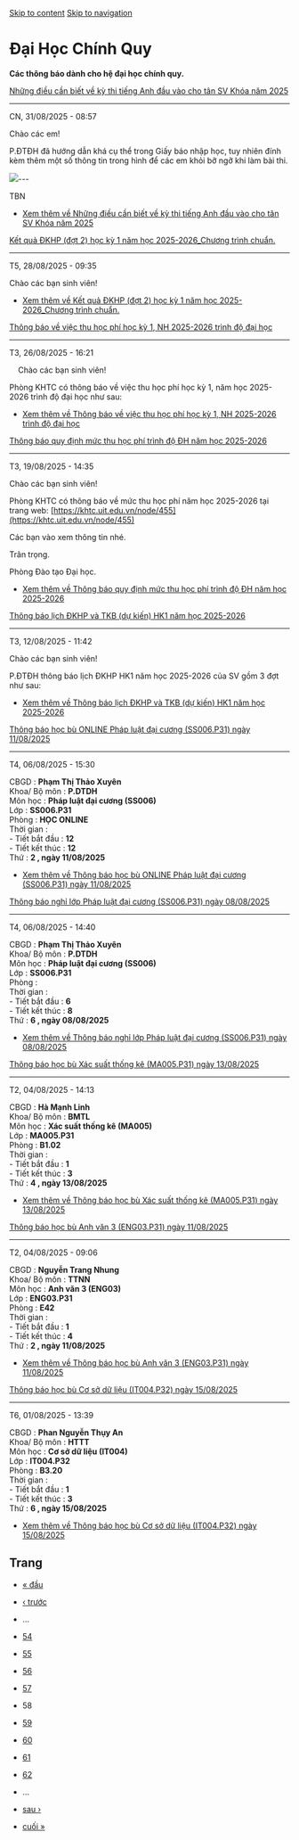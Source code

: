 [Skip to content](https://daa.uit.edu.vn/thongbaochinhquy?page=57#main)
 [Skip to navigation](https://daa.uit.edu.vn/thongbaochinhquy?page=57#main-nav)

Đại Học Chính Quy
=================

**Các thông báo dành cho hệ đại học chính quy.**

[Những điều cần biết về kỳ thi tiếng Anh đầu vào cho tân SV Khóa năm 2025](https://daa.uit.edu.vn/nhung-dieu-can-biet-ve-ky-thi-tieng-anh-dau-vao-cho-tan-sv-khoa-nam-2025)

----------------------------------------------------------------------------------------------------------------------------------------------------------------------------

CN, 31/08/2025 - 08:57

Chào các em!

P.ĐTĐH đã hướng dẫn khá cụ thể trong Giấy báo nhập học, tuy nhiên đính kèm thêm một số thông tin trong hình để các em khỏi bỡ ngỡ khi làm bài thi.

![](https://daa.uit.edu.vn/sites/daa/files/uploads/ttnn_guide.jpg)\---

TBN

*   [Xem thêm về Những điều cần biết về kỳ thi tiếng Anh đầu vào cho tân SV Khóa năm 2025](https://daa.uit.edu.vn/nhung-dieu-can-biet-ve-ky-thi-tieng-anh-dau-vao-cho-tan-sv-khoa-nam-2025 "Những điều cần biết về kỳ thi tiếng Anh đầu vào cho tân SV Khóa năm 2025")
    

[Kết quả ĐKHP (đợt 2) học kỳ 1 năm học 2025-2026\_Chương trình chuẩn.](https://daa.uit.edu.vn/ket-qua-dkhp-dot-2-hoc-ky-1-nam-hoc-2025-2026chuong-trinh-chuan)

---------------------------------------------------------------------------------------------------------------------------------------------------------------

T5, 28/08/2025 - 09:35

Chào các bạn sinh viên!

*   [Xem thêm về Kết quả ĐKHP (đợt 2) học kỳ 1 năm học 2025-2026\_Chương trình chuẩn.](https://daa.uit.edu.vn/ket-qua-dkhp-dot-2-hoc-ky-1-nam-hoc-2025-2026chuong-trinh-chuan "Kết quả ĐKHP (đợt 2) học kỳ 1 năm học 2025-2026_Chương trình chuẩn.")
    

[Thông báo về việc thu học phí học kỳ 1, NH 2025-2026 trình độ đại học](https://daa.uit.edu.vn/thong-bao-ve-viec-thu-hoc-phi-hoc-ky-1-nh-2025-2026-trinh-do-dai-hoc)

---------------------------------------------------------------------------------------------------------------------------------------------------------------------

T3, 26/08/2025 - 16:21

    Chào các bạn sinh viên!

Phòng KHTC có thông báo về việc thu học phí học kỳ 1, năm học 2025-2026 trình độ đại học như sau:

*   [Xem thêm về Thông báo về việc thu học phí học kỳ 1, NH 2025-2026 trình độ đại học](https://daa.uit.edu.vn/thong-bao-ve-viec-thu-hoc-phi-hoc-ky-1-nh-2025-2026-trinh-do-dai-hoc "Thông báo về việc thu học phí học kỳ 1, NH 2025-2026 trình độ đại học")
    

[Thông báo quy định mức thu học phí trình độ ĐH năm học 2025-2026](https://daa.uit.edu.vn/thong-bao-quy-dinh-muc-thu-hoc-phi-trinh-do-dh-nam-hoc-2025-2026)

------------------------------------------------------------------------------------------------------------------------------------------------------------

T3, 19/08/2025 - 14:35

Chào các bạn sinh viên!

Phòng KHTC có thông báo về mức thu học phí năm học 2025-2026 tại trang web: [https://khtc.uit.edu.vn/node/455](https://khtc.uit.edu.vn/node/455)

Các bạn vào xem thông tin nhé.

Trân trọng.

Phòng Đào tạo Đại học.

*   [Xem thêm về Thông báo quy định mức thu học phí trình độ ĐH năm học 2025-2026](https://daa.uit.edu.vn/thong-bao-quy-dinh-muc-thu-hoc-phi-trinh-do-dh-nam-hoc-2025-2026 "Thông báo quy định mức thu học phí trình độ ĐH năm học 2025-2026")
    

[Thông báo lịch ĐKHP và TKB (dự kiến) HK1 năm học 2025-2026](https://daa.uit.edu.vn/thong-bao-lich-dkhp-va-tkb-du-kien-hk1-nam-hoc-2025-2026)

----------------------------------------------------------------------------------------------------------------------------------------------

T3, 12/08/2025 - 11:42

Chào các bạn sinh viên!

P.ĐTĐH thông báo lịch ĐKHP HK1 năm học 2025-2026 của SV gồm 3 đợt như sau:

*   [Xem thêm về Thông báo lịch ĐKHP và TKB (dự kiến) HK1 năm học 2025-2026](https://daa.uit.edu.vn/thong-bao-lich-dkhp-va-tkb-du-kien-hk1-nam-hoc-2025-2026 "Thông báo lịch ĐKHP và TKB (dự kiến) HK1 năm học 2025-2026 ")
    

[Thông báo học bù ONLINE Pháp luật đại cương (SS006.P31) ngày 11/08/2025](https://daa.uit.edu.vn/node/36275)

-------------------------------------------------------------------------------------------------------------

T4, 06/08/2025 - 15:30

CBGD : **Phạm Thị Thảo Xuyên**  
Khoa/ Bộ môn : **P.DTDH**  
Môn học : **Pháp luật đại cương (SS006)**  
Lớp : **SS006.P31**  
Phòng : **HỌC ONLINE**  
Thời gian :  
\- Tiết bắt đầu : **12**  
\- Tiết kết thúc : **12**  
Thứ : **2 , ngày 11/08/2025**

*   [Xem thêm về Thông báo học bù ONLINE Pháp luật đại cương (SS006.P31) ngày 11/08/2025](https://daa.uit.edu.vn/node/36275 "Thông báo học bù ONLINE Pháp luật đại cương (SS006.P31) ngày 11/08/2025")
    

[Thông báo nghỉ lớp Pháp luật đại cương (SS006.P31) ngày 08/08/2025](https://daa.uit.edu.vn/node/36270)

--------------------------------------------------------------------------------------------------------

T4, 06/08/2025 - 14:40

CBGD : **Phạm Thị Thảo Xuyên**  
Khoa/ Bộ môn : **P.DTDH**  
Môn học : **Pháp luật đại cương (SS006)**  
Lớp : **SS006.P31**  
Phòng :  
Thời gian :  
\- Tiết bắt đầu : **6**  
\- Tiết kết thúc : **8**  
Thứ : **6 , ngày 08/08/2025**

*   [Xem thêm về Thông báo nghỉ lớp Pháp luật đại cương (SS006.P31) ngày 08/08/2025](https://daa.uit.edu.vn/node/36270 "Thông báo nghỉ lớp Pháp luật đại cương (SS006.P31) ngày 08/08/2025")
    

[Thông báo học bù Xác suất thống kê (MA005.P31) ngày 13/08/2025](https://daa.uit.edu.vn/node/36265)

----------------------------------------------------------------------------------------------------

T2, 04/08/2025 - 14:13

CBGD : **Hà Mạnh Linh**  
Khoa/ Bộ môn : **BMTL**  
Môn học : **Xác suất thống kê (MA005)**  
Lớp : **MA005.P31**  
Phòng : **B1.02**  
Thời gian :  
\- Tiết bắt đầu : **1**  
\- Tiết kết thúc : **3**  
Thứ : **4 , ngày 13/08/2025**

*   [Xem thêm về Thông báo học bù Xác suất thống kê (MA005.P31) ngày 13/08/2025](https://daa.uit.edu.vn/node/36265 "Thông báo học bù Xác suất thống kê (MA005.P31) ngày 13/08/2025")
    

[Thông báo học bù Anh văn 3 (ENG03.P31) ngày 11/08/2025](https://daa.uit.edu.vn/node/36260)

--------------------------------------------------------------------------------------------

T2, 04/08/2025 - 09:06

CBGD : **Nguyễn Trang Nhung**  
Khoa/ Bộ môn : **TTNN**  
Môn học : **Anh văn 3 (ENG03)**  
Lớp : **ENG03.P31**  
Phòng : **E42**  
Thời gian :  
\- Tiết bắt đầu : **1**  
\- Tiết kết thúc : **4**  
Thứ : **2 , ngày 11/08/2025**

*   [Xem thêm về Thông báo học bù Anh văn 3 (ENG03.P31) ngày 11/08/2025](https://daa.uit.edu.vn/node/36260 "Thông báo học bù Anh văn 3 (ENG03.P31) ngày 11/08/2025")
    

[Thông báo học bù Cơ sở dữ liệu (IT004.P32) ngày 15/08/2025](https://daa.uit.edu.vn/node/36255)

------------------------------------------------------------------------------------------------

T6, 01/08/2025 - 13:39

CBGD : **Phan Nguyễn Thụy An**  
Khoa/ Bộ môn : **HTTT**  
Môn học : **Cơ sở dữ liệu (IT004)**  
Lớp : **IT004.P32**  
Phòng : **B3.20**  
Thời gian :  
\- Tiết bắt đầu : **1**  
\- Tiết kết thúc : **3**  
Thứ : **6 , ngày 15/08/2025**

*   [Xem thêm về Thông báo học bù Cơ sở dữ liệu (IT004.P32) ngày 15/08/2025](https://daa.uit.edu.vn/node/36255 "Thông báo học bù Cơ sở dữ liệu (IT004.P32) ngày 15/08/2025")
    

Trang
-----

*   [« đầu](https://daa.uit.edu.vn/thongbaochinhquy "Đến trang đầu tiên")
    
*   [‹ trước](https://daa.uit.edu.vn/thongbaochinhquy?page=56 "Đến trang kế trước")
    
*   …
*   [54](https://daa.uit.edu.vn/thongbaochinhquy?page=53 "Đến trang 54")
    
*   [55](https://daa.uit.edu.vn/thongbaochinhquy?page=54 "Đến trang 55")
    
*   [56](https://daa.uit.edu.vn/thongbaochinhquy?page=55 "Đến trang 56")
    
*   [57](https://daa.uit.edu.vn/thongbaochinhquy?page=56 "Đến trang 57")
    
*   58
*   [59](https://daa.uit.edu.vn/thongbaochinhquy?page=58 "Đến trang 59")
    
*   [60](https://daa.uit.edu.vn/thongbaochinhquy?page=59 "Đến trang 60")
    
*   [61](https://daa.uit.edu.vn/thongbaochinhquy?page=60 "Đến trang 61")
    
*   [62](https://daa.uit.edu.vn/thongbaochinhquy?page=61 "Đến trang 62")
    
*   …
*   [sau ›](https://daa.uit.edu.vn/thongbaochinhquy?page=58 "Đến trang kế sau")
    
*   [cuối »](https://daa.uit.edu.vn/thongbaochinhquy?page=1923 "Đến trang cuối cùng")